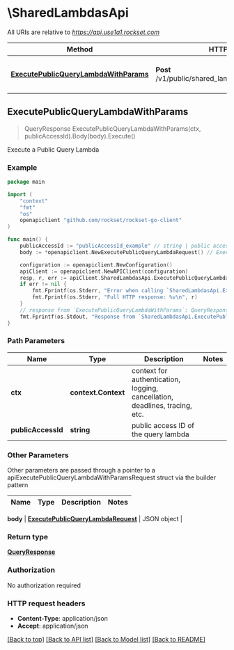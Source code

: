 # \SharedLambdasApi

All URIs are relative to *https://api.use1a1.rockset.com*

Method | HTTP request | Description
------------- | ------------- | -------------
[**ExecutePublicQueryLambdaWithParams**](SharedLambdasApi.md#ExecutePublicQueryLambdaWithParams) | **Post** /v1/public/shared_lambdas/{public_access_id} | Execute a Public Query Lambda



## ExecutePublicQueryLambdaWithParams

> QueryResponse ExecutePublicQueryLambdaWithParams(ctx, publicAccessId).Body(body).Execute()

Execute a Public Query Lambda



### Example

```go
package main

import (
    "context"
    "fmt"
    "os"
    openapiclient "github.com/rockset/rockset-go-client"
)

func main() {
    publicAccessId := "publicAccessId_example" // string | public access ID of the query lambda
    body := *openapiclient.NewExecutePublicQueryLambdaRequest() // ExecutePublicQueryLambdaRequest | JSON object (optional)

    configuration := openapiclient.NewConfiguration()
    apiClient := openapiclient.NewAPIClient(configuration)
    resp, r, err := apiClient.SharedLambdasApi.ExecutePublicQueryLambdaWithParams(context.Background(), publicAccessId).Body(body).Execute()
    if err != nil {
        fmt.Fprintf(os.Stderr, "Error when calling `SharedLambdasApi.ExecutePublicQueryLambdaWithParams``: %v\n", err)
        fmt.Fprintf(os.Stderr, "Full HTTP response: %v\n", r)
    }
    // response from `ExecutePublicQueryLambdaWithParams`: QueryResponse
    fmt.Fprintf(os.Stdout, "Response from `SharedLambdasApi.ExecutePublicQueryLambdaWithParams`: %v\n", resp)
}
```

### Path Parameters


Name | Type | Description  | Notes
------------- | ------------- | ------------- | -------------
**ctx** | **context.Context** | context for authentication, logging, cancellation, deadlines, tracing, etc.
**publicAccessId** | **string** | public access ID of the query lambda | 

### Other Parameters

Other parameters are passed through a pointer to a apiExecutePublicQueryLambdaWithParamsRequest struct via the builder pattern


Name | Type | Description  | Notes
------------- | ------------- | ------------- | -------------

 **body** | [**ExecutePublicQueryLambdaRequest**](ExecutePublicQueryLambdaRequest.md) | JSON object | 

### Return type

[**QueryResponse**](QueryResponse.md)

### Authorization

No authorization required

### HTTP request headers

- **Content-Type**: application/json
- **Accept**: application/json

[[Back to top]](#) [[Back to API list]](../README.md#documentation-for-api-endpoints)
[[Back to Model list]](../README.md#documentation-for-models)
[[Back to README]](../README.md)


